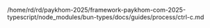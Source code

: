/home/rd/rd/paykhom-2025/framework-paykhom-com-2025-typescript/node_modules/bun-types/docs/guides/process/ctrl-c.md
